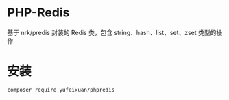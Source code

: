 # PHP-Redis
基于 nrk/predis 封装的 Redis 类，包含 string、hash、list、set、zset 类型的操作

# 安装
```
composer require yufeixuan/phpredis
```